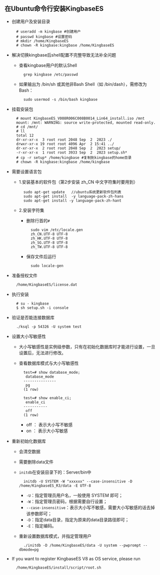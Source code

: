 ## 在Ubuntu命令行安装KingbaseES
- 创建用户及安装目录
	
		# useradd -m kingbase #创建用户
		# passwd kingbase #设置密码
		# mkdir /home/KingbaseES
		# chown -R kingbase:kingbase /home/KingbaseES
- 解决切换kingbase后shell配置不完整导致无法补全问题
	- 查看kingbase用户的默认Shell

			grep kingbase /etc/passwd
	- 如果输出为 /bin/sh 或其他非Bash Shell（如 /bin/dash），需修改为Bash：

			sudo usermod -s /bin/bash kingbase
- 挂载安装包

		# mount KingbaseES_V008R006C008B0014_Lin64_install.iso /mnt
		mount: /mnt: WARNING: source write-protected, mounted read-only.
		# cd /mnt/
		# ll
		total 12
		dr-xr-xr-x  3 root root 2048 Sep  2  2023 ./
		drwxr-xr-x 19 root root 4096 Apr  2 15:41 ../
		dr-xr-xr-x  2 root root 2048 Sep  2  2023 setup/
		-r-xr-xr-x  1 root root 3933 Sep  2  2023 setup.sh*
		# cp -r setup* /home/kingbase #复制到kingbase的home目录
		# chown -R kingbase:kingbase /home/kingbase
- 需要设置语言包
	- 1.安装基本的软件包（第2步安装 zh_CN 中文字符集时要用到）

			sudo apt-get update   //ubuntu系统更新软件包列表
			sudo apt-get install  -y language-pack-zh-hans
			sudo apt-get install -y language-pack-zh-hant
	- 2.安装字符集
		- 删除行首的`#`


				sudo vim /etc/locale.gen 
				zh_CN.UTF-8 UTF-8
				zh_HK.UTF-8 UTF-8
				zh_SG.UTF-8 UTF-8
				zh_TW.UTF-8 UTF-8
		- 保存文件后运行

				sudo locale-gen

- 准备授权文件

		/home/KingbaseES/license.dat
- 执行安装
	
		# su - kingbase
		$ sh setup.sh -i console
		
- 验证是否能连接数据库

		./ksql -p 54326 -U system test
- 设置大小写敏感性
	- 大小写敏感性是实例级参数，只有在初始化数据库时才能进行设置，一旦设置后，无法进行修改。
	- 查看数据库模式与大小写敏感性

			test=# show database_mode;
			 database_mode 
			---------------
			 pg
			(1 row)
			
			test=# show enable_ci;
			 enable_ci 
			-----------
			 off
			(1 row)

		- off ： 表示大小写不敏感
		- on ： 表示大小写敏感
- 重新初始化数据库
	- 会清空数据
	- 需要删除data文件
	- `initdb`在安装目录下的：Server/bin中

			initdb -U SYSTEM -W "xxxxxx" --case-insensitive -D /home/KingbaseES_R3/data -E UTF-8
		- `-U`：指定管理员用户名，一般使用 SYSTEM 即可；
		- `-W`：指定管理员密码，根据需要自行设置；
		- `--case-insensitive`：表示大小写不敏感，需要大小写敏感的话去掉该参数即可；
		- `-D`：指定data目录，指定为原来的data目录路径即可；
		- `-E`：指定编码。
	- 重新设置数据库模式，并指定管理用户

			./initdb -D /home/KingbaseES/data -U system --pwprompt --dbmode=pg
- If you want to register KingbaseES V8 as OS service, please run

		/home/KingbaseES/install/script/root.sh